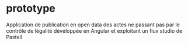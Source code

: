 # prototype

Application de publication en open data des actes ne passant pas par le contrôle de légalité développée en Angular et exploitant un flux studio de Pastell
